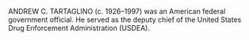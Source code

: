 ANDREW C. TARTAGLINO (c. 1926–1997) was an American federal government official. He served as the deputy chief of the United States Drug Enforcement Administration (USDEA).
